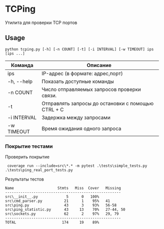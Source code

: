 # TCPing
Утилита для проверки TCP портов

## Usage

```shell
python tcping.py [-h] [-n COUNT] [-t] [-i INTERVAL] [-w TIMEOUT] ips [ips ...]

```

| Команда     | Описание                                           |
|-------------|----------------------------------------------------|
| ips         | IP-адрес (в формате: адрес,порт)                   |
| -h, --help  | Показать доступные команды                         |
| -n COUNT    | Число отправляемых запросов проверки связи.        |
 | -t          | Отправлять запросы до остановки с помощью CTRL + C |
| -i INTERVAL | Задержка между запросами                           |
| -w TIMEOUT  | Время ожидания одного запроса                      |

### Покрытие тестами
Проверить покрытие
```shell
 coverage run --include=src\*.* -m pytest .\tests\simple_tests.py .\tests\ping_real_port_tests.py
```
Результаты тестов
```shell
Name                    Stmts   Miss  Cover   Missing
-----------------------------------------------------
src\__init__.py             5      0   100%
src\cmd_parser.py          21      1    95%   41
src\ping.py                43      3    93%   56-58
src\ping_statistic.py      43     13    70%   27-44, 50
src\sockets.py             62      2    97%   29, 79
-----------------------------------------------------
TOTAL                     174     19    89%
```